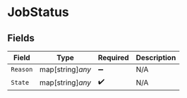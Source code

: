 # JobStatus


## Fields

| Field              | Type               | Required           | Description        |
| ------------------ | ------------------ | ------------------ | ------------------ |
| `Reason`           | map[string]*any*   | :heavy_minus_sign: | N/A                |
| `State`            | map[string]*any*   | :heavy_check_mark: | N/A                |
